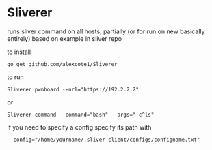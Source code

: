 # Sliverer
runs sliver command on all hosts, partially (or for run on new basically entirely) based on example in sliver repo


to install 
```
go get github.com/alexcote1/Sliverer
```
to run 
```
Sliverer pwnboard --url="https://192.2.2.2" 
```
or 
```
Sliverer command --command="bash" --args="-c^ls" 
```
if you need to specify a config specify its path with 
```
--config="/home/yourname/.sliver-client/configs/configname.txt"
```


